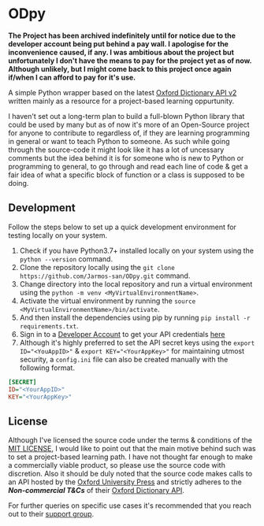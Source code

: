 # ODpy

**The Project has been archived indefinitely until for notice due to the developer account being put behind a pay wall. I apologise for the inconvenience caused, if any. I was ambitious about the project but unfortunately I don't have the means to pay for the project yet as of now. Although unlikely, but I might come back to this project once again if/when I can afford to pay for it's use.**

A simple Python wrapper based on the latest [Oxford Dictionary API v2](https://api-blog.oxforddictionaries.com/2018/03/27/make-first-call-oxford-dictionaries-api/) written mainly as a resource for a project-based learning oppurtunity.

I haven't set out a long-term plan to build a full-blown Python library that could be used by many but as of now it's more of an Open-Source project for anyone to contribute to regardless of, if they are learning programming in general or want to teach Python to someone. As such while going through the source-code it might look like it has a lot of uncessary comments but the idea behind it is for someone who is new to Python or programming to general, to go through and read each line of code & get a fair idea of what a specific block of function or a class is supposed to be doing.

## Development

Follow the steps below to set up a quick development environment for testing locally on your system.

1. Check if you have Python3.7+ installed locally on your system using the `python --version` command.
2. Clone the repository locally using the `git clone https://github.com/Jarmos-san/ODpy.git` command.
3. Change directory into the local repository and run a virtual environment using the `python -m venv <MyVirtualEnvironmentName>`.
4. Activate the virtual environment by running the `source <MyVirtualEnvironmentName>/bin/activate`.
5. And then install the dependencies using pip by running `pip install -r requirements.txt`.
6. Sign in to a [Developer Account](https://developer.oxforddicionaries.com/) to get your API credentials [here](https://developer.oxforddictionaries.com/admin/applications)
7. Although it's highly preferred to set the API secret keys using the `export ID="<YouAppID>"` & `export KEY="<YourAppKey>"` for maintaining utmost security, a `config.ini` file can also be created manually with the following format.

```ini
[SECRET]
ID="<YourAppID>"
KEY="<YourAppKey>"
```

## License

Although I've licensed the source code under the terms & conditions of the [MIT LICENSE](https://github.com/Jarmos-san/OD.py/blob/master/LICENSE), I would like to point out that the main motive behind such was to set a project-based learning path. I have not thought far enough to make a commercially viable product, so please use the source code with discretion. Also it should be duly noted that the source code makes calls to an API hosted by the [Oxford University Press](https://academic.oup.com/journals) and strictly adheres to the ***Non-commercial T&Cs*** of their [Oxford Dictionary API](https://developer.oxforddictionaries.com/).

For further queries on specific use cases it's recommended that you reach out to their [support group](https://developer.oxforddictionaries.com/#).
